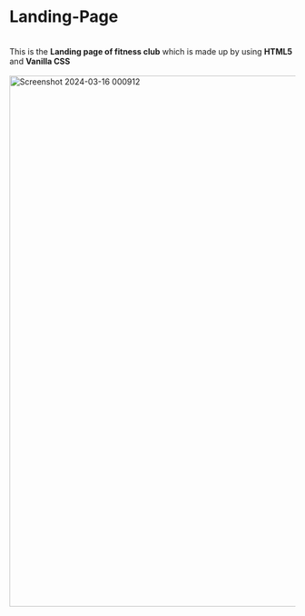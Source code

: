 # Landing-Page
<br>
This is the <strong>Landing page of fitness club</strong> which is 
made up by using <strong>HTML5</strong> and <strong>Vanilla CSS</strong>
<br>
<br>
<img width="935" alt="Screenshot 2024-03-16 000912" src="https://github.com/Faisal-khann/GYM-Page/assets/119971851/bc533531-92ca-4482-8425-ab6febbc1d45">

